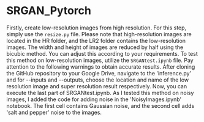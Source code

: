 # SRGAN_Pytorch
Firstly, create low-resolution images from high resolution. For this step, simply use the `resize.py` file. Please note that high-resolution images are located in the HR folder, and the LR2 folder contains the low-resolution images. The width and height of images are reduced by half using the bicubic method. You can adjust this according to your requirements.
To test this method on low-resolution images, utilize the `SRGANtest.ipynb` file. Pay attention to the following warnings to obtain accurate results.
After cloning the GitHub repository to your Google Drive, navigate to the 'inference.py' and for --inputs and --outputs, choose the location and name of the low resolution image and super resolution result respectively. Now, you can execute the last part of SRGANtest.ipynb. 
As I tested this method on noisy images, I added the code for adding noise in the 'NoisyImages.ipynb' notebook. The first cell contains Gaussian noise, and the second cell adds 'salt and pepper' noise to the images.
